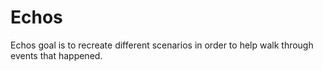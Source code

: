 # Echos

Echos goal is to recreate different scenarios in order to help walk through events that happened.
